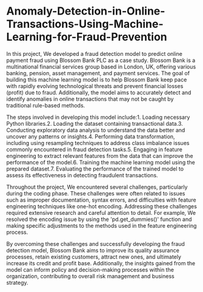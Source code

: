 # Anomaly-Detection-in-Online-Transactions-Using-Machine-Learning-for-Fraud-Prevention
In this project, We developed a fraud detection model to predict online payment fraud using Blossom Bank PLC as a case study. Blossom Bank is a multinational financial services group based in London, UK, offering various banking, pension, asset management, and payment services. The goal of building this machine learning model is to help Blossom Bank keep pace with rapidly evolving technological threats and prevent financial losses (profit) due to fraud. Additionally, the model aims to accurately detect and identify anomalies in online transactions that may not be caught by traditional rule-based methods.

The steps involved in developing this model include:1. Loading necessary Python libraries.2. Loading the dataset containing transactional data.3. Conducting exploratory data analysis to understand the data better and uncover any patterns or insights.4. Performing data transformation, including using resampling techniques to address class imbalance issues commonly encountered in fraud detection tasks.5. Engaging in feature engineering to extract relevant features from the data that can improve the performance of the model.6. Training the machine learning model using the prepared dataset.7. Evaluating the performance of the trained model to assess its effectiveness in detecting fraudulent transactions.

Throughout the project, We encountered several challenges, particularly during the coding phase. These challenges were often related to issues such as improper documentation, syntax errors, and difficulties with feature engineering techniques like one-hot encoding. Addressing these challenges required extensive research and careful attention to detail. For example, We resolved the encoding issue by using the 'pd.get_dummies()' function and making specific adjustments to the methods used in the feature engineering process.

By overcoming these challenges and successfully developing the fraud detection model, Blossom Bank aims to improve its quality assurance processes, retain existing customers, attract new ones, and ultimately increase its credit and profit base. Additionally, the insights gained from the model can inform policy and decision-making processes within the organization, contributing to overall risk management and business strategy.
